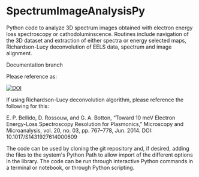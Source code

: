 # SpectrumImageAnalysisPy
Python code to analyze 3D spectrum images obtained with electron energy loss spectroscopy or cathodoluminscence. Routines include navigation of the 3D dataset and extraction of either spectra or energy selected maps, Richardson-Lucy deconvolution of EELS data, spectrum and image alignment.

Documentation branch

Please reference as:

[![DOI](https://zenodo.org/badge/67898547.svg)](https://zenodo.org/badge/latestdoi/67898547)

If using Richardson-Lucy deconvolution algorithm, please reference the following for this:

E. P. Bellido, D. Rossouw, and G. A. Botton, “Toward 10 meV Electron Energy-Loss Spectroscopy Resolution for Plasmonics,” Microscopy and Microanalysis, vol. 20, no. 03, pp. 767–778, Jun. 2014.
DOI: 10.1017/S1431927614000609


The code can be used by cloning the git repository and, if desired, adding the files to the system's Python Path to allow import of the different options in the library. The code can be run through interactive Python commands in a terminal or notebook, or through Python scripting.
